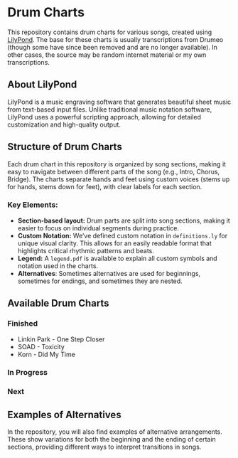 # Drum Charts

This repository contains drum charts for various songs, created using
[LilyPond](https://lilypond.org/). The base for these charts is usually
transcriptions from Drumeo (though some have since been removed and are no
longer available). In other cases, the source may be random internet material or
my own transcriptions.

## About LilyPond

LilyPond is a music engraving software that generates beautiful sheet music from
text-based input files. Unlike traditional music notation software, LilyPond
uses a powerful scripting approach, allowing for detailed customization and
high-quality output.

## Structure of Drum Charts

Each drum chart in this repository is organized by song sections, making it easy
to navigate between different parts of the song (e.g., Intro, Chorus, Bridge).
The charts separate hands and feet using custom voices (stems up for hands,
stems down for feet), with clear labels for each section.

### Key Elements:
- **Section-based layout:** Drum parts are split into song sections, making it
easier to focus on individual segments during practice.
- **Custom Notation:** We’ve defined custom notation in `definitions.ly` for
unique visual clarity. This allows for an easily readable format that highlights
critical rhythmic patterns and beats.
- **Legend:** A `legend.pdf` is available to explain all custom symbols and
notation used in the charts.
- **Alternatives**: Sometimes alternatives are used for beginnings, sometimes
for endings, and sometimes they are nested.

## Available Drum Charts

### Finished

- Linkin Park - One Step Closer
- SOAD - Toxicity
- Korn - Did My Time

### In Progress

### Next

## Examples of Alternatives

In the repository, you will also find examples of alternative arrangements.
These show variations for both the beginning and the ending of certain sections,
providing different ways to interpret transitions in songs.
